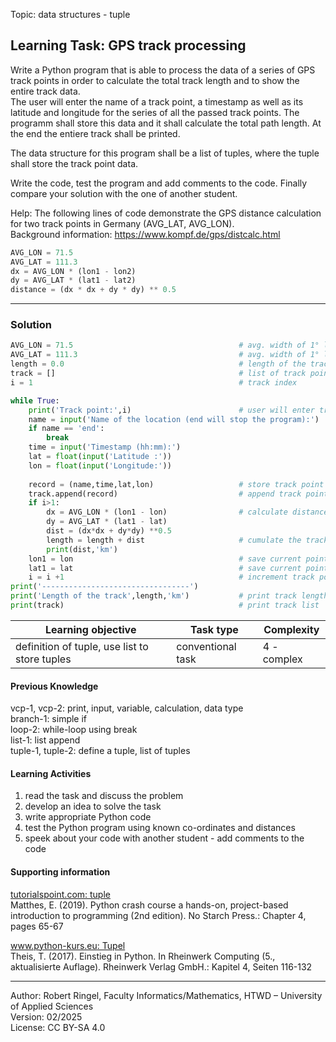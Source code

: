 Topic: data structures - tuple

## Learning Task: GPS track processing

Write a Python program that is able to process the data of a series of GPS track points in order to calculate the total track length and to show the entire track data.  
The user will enter the name of a track point, a timestamp as well as its latitude and longitude for the series of all the passed track points. The programm shall store this data and it shall calculate the total path length.
At the end the entiere track shall be printed.

The data structure for this program shall be a list of tuples, where the tuple shall store the track point data.

Write the code, test the program and add comments to the code. Finally compare your solution with the one of another student.

Help: The following lines of code demonstrate the GPS distance calculation for two track points in Germany (AVG_LAT, AVG_LON).  
Background information: https://www.kompf.de/gps/distcalc.html

``` python
AVG_LON = 71.5
AVG_LAT = 111.3
dx = AVG_LON * (lon1 - lon2)
dy = AVG_LAT * (lat1 - lat2)
distance = (dx * dx + dy * dy) ** 0.5
```

---------------------------------------

### Solution

``` python
AVG_LON = 71.5                                     # avg. width of 1° longitude in Germany
AVG_LAT = 111.3                                    # avg. width of 1° latitude in Germany
length = 0.0                                       # length of the track
track = []                                         # list of track points
i = 1                                              # track index

while True:
	print('Track point:',i)                        # user will enter track point data
	name = input('Name of the location (end will stop the program):')
	if name == 'end':
		break
	time = input('Timestamp (hh:mm):')
	lat = float(input('Latitude :'))
	lon = float(input('Longitude:'))
	
	record = (name,time,lat,lon)                   # store track point data as tuple
	track.append(record)                           # append track point to the track list
	if i>1:
		dx = AVG_LON * (lon1 - lon)                # calculate distance between two track points
		dy = AVG_LAT * (lat1 - lat)
		dist = (dx*dx + dy*dy) **0.5        
		length = length + dist                     # cumulate the track length
		print(dist,'km')
	lon1 = lon                                     # save current point longitude
	lat1 = lat                                     # save current point latitude
	i = i +1                                       # increment track point counter
print('---------------------------------')
print('Length of the track',length,'km')           # print track length
print(track)                                       # print track list

```

| **Learning objective**                         | **Task type**   | **Complexity** |
| ---------------------------------------------- | --------------- | -------------- |
| definition of tuple, use list to store tuples  | conventional task | 4 - complex    |  

#### Previous Knowledge

vcp-1, vcp-2: print, input, variable, calculation, data type  
branch-1: simple if  
loop-2: while-loop using break  
list-1: list append  
tuple-1, tuple-2: define a tuple, list of tuples  
  
#### Learning Activities

1) read the task and discuss the problem 
2) develop an idea to solve the task
3) write appropriate Python code
4) test the Python program using known co-ordinates and distances
5) speek about your code with another student - add comments to the code

#### Supporting information

[tutorialspoint.com: tuple](https://www.tutorialspoint.com/python/python_tuples.htm)  
Matthes, E. (2019). Python crash course a hands-on, project-based introduction to programming (2nd edition). No Starch Press.: Chapter 4, pages 65-67  

[www.python-kurs.eu: Tupel](https://www.python-kurs.eu/python3_sequentielle_datentypen.php)  
Theis, T. (2017). Einstieg in Python. In Rheinwerk Computing (5., aktualisierte Auflage). Rheinwerk Verlag GmbH.: Kapitel 4, Seiten 116-132

---------------------------------------
Author: Robert Ringel, Faculty Informatics/Mathematics, HTWD – University of Applied Sciences  
Version: 02/2025  
License: CC BY-SA 4.0